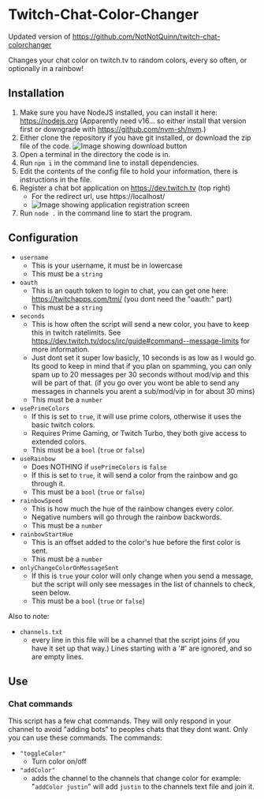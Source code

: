 # Twitch-Chat-Color-Changer
Updated version of https://github.com/NotNotQuinn/twitch-chat-colorchanger






Changes your chat color on twitch.tv to random colors, every so often, or optionally in a rainbow!

## Installation
1. Make sure you have NodeJS installed, you can install it here: https://nodejs.org (Apparently need v16... so either install that version first or downgrade with https://github.com/nvm-sh/nvm.)
2. Either clone the repository if you have git installed, or download the zip file of the code.
![Image showing download button](https://i.imgur.com/ztyR5Mb.png)
2. Open a terminal in the directory the code is in.
3. Run `npm i` in the command line to install dependencies.
4. Edit the contents of the config file to hold your information, there is instructions in the file.
5. Register a chat bot application on https://dev.twitch.tv (top right)
    - For the redirect url, use https://localhost/
    - ![Image showing application registration screen](https://i.imgur.com/yjnI23y.png )
6. Run `node .` in the command line to start the program.

## Configuration
- `username`
  - This is your username, it must be in lowercase
  - This must be a `string`
- `oauth`
  - This is an oauth token to login to chat, you can get one here: https://twitchapps.com/tmi/ (you dont need the "oauth:" part)
  - This must be a `string`
- `seconds`
  - This is how often the script will send a new color, you have to keep this in twitch ratelimits. See https://dev.twitch.tv/docs/irc/guide#command--message-limits for more information.
  - Just dont set it super low basicly, 10 seconds is as low as I would go. Its good to keep in mind that if you plan on spamming, you can only spam up to 20 messages per 30 seconds without mod/vip and this will be part of that. (if you go over you wont be able to send any messages in channels you arent a sub/mod/vip in for about 30 mins)
  -  This must be a `number`
- `usePrimeColors`
  - If this is set to `true`, it will use prime colors, otherwise it uses the basic twitch colors.
  - Requires Prime Gaming, or Twitch Turbo, they both give access to extended colors.
  - This must be a `bool` (`true` or `false`)
- `useRainbow`
  - Does NOTHING if `usePrimeColors` is `false`
  - If this is set to `true`, it will send a color from the rainbow and go through it.
  - This must be a `bool` (`true` or `false`)
- `rainbowSpeed`
  - This is how much the hue of the rainbow changes every color.
  - Negative numbers will go through the rainbow backwords.
  - This must be a `number`
- `rainbowStartHue`
  - This is an offset added to the color's hue before the first color is sent.
  - This must be a `number`
- `onlyChangeColorOnMessageSent`
  - If this is `true` your color will only change when you send a message, but the script will only see messages in the list of channels to check, seen below.
  - This must be a `bool` (`true` or `false`)

Also to note: 
- `channels.txt`
  - every line in this file will be a channel that the script joins (if you have it set up that way.) Lines starting with a '#' are ignored, and so are empty lines.

## Use

### Chat commands

This script has a few chat commands. They will only respond in your channel to avoid "adding bots" to peoples chats that they dont want. Only you can use these commands. The commands:

- `"toggleColor"`
  - Turn color on/off
- `"addColor"`
  - adds the channel to the channels that change color
    for example: "`addColor justin`" will add `justin` to the channels text file and join it.
